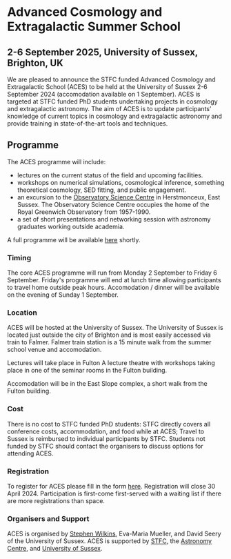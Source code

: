# Advanced Cosmology and Extragalactic Summer School
## 2-6 September 2025, **University of Sussex**, Brighton, UK

We are pleased to announce the STFC funded Advanced Cosmology and Extragalactic School (ACES) to be held at the University of Sussex 2-6 September 2024 (accomodation available on 1 September). ACES is targeted at STFC funded PhD students undertaking projects in cosmology and extragalactic astronomy. The aim of ACES is to update participants’ knowledge of current topics in cosmology and extragalactic astronomy and provide training in state-of-the-art tools and techniques. 

## Programme

The ACES programme will include:
- lectures on the current status of the field and upcoming facilities.
- workshops on numerical simulations, cosmological inference, something theoretical cosmology, SED fitting, and public engagement.
- an excursion to the [Observatory Science Centre](https://www.the-observatory.org) in Herstmonceux, East Sussex. The Observatory Science Centre occupies the home of the Royal Greenwich Observatory from 1957-1990.
- a set of short presentations and networking session with astronomy graduates working outside academia.

A full programme will be available [here]() shortly.

### Timing

The core ACES programme will run from Monday 2 September to Friday 6 September. Friday's programme will end at lunch time allowing participants to travel home outside peak hours. Accomodation / dinner will be available on the evening of Sunday 1 September.

### Location

ACES will be hosted at the University of Sussex. The University of Sussex is located just outside the city of Brighton and is most easily accessed via train to Falmer. Falmer train station is a 15 minute walk from the summer school venue and accomodation.

Lectures will take place in Fulton A lecture theatre with workshops taking place in one of the seminar rooms in the Fulton building. 

Accomodation will be in the East Slope complex, a short walk from the Fulton building.

### Cost

There is no cost to STFC funded PhD students: STFC directly covers all conference costs, accommodation, and food while at ACES; Travel to Sussex is reimbursed to individual participants by STFC. Students not funded by STFC should contact the organisers to discuss options for attending ACES.

### Registration

To register for ACES please fill in the form [here](https://forms.gle/T5aSb5NYC9d5Zra1A). Registration will close 30 April 2024. Participation is first-come first-served with a waiting list if there are more registrations than space.  

### Organisers and Support

ACES is organised by [Stephen Wilkins](http://stephenwilkins.co.uk), Eva-Maria Mueller, and David Seery of the University of Sussex. ACES is supported by [STFC](https://www.ukri.org/councils/stfc/), the [Astronomy Centre](https://www.sussex.ac.uk/research/centres/astronomy/), and [University of Sussex](https://www.sussex.ac.uk).

